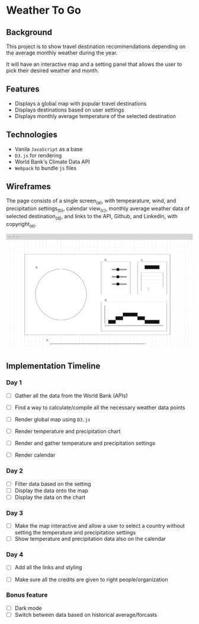# Weather To Go

## Background
This project is to show travel destination recommendations depending on the average monthly weather during the year.

It will have an interactive map and a setting panel that allows the user to pick their desired weather and month.

## Features
* Displays a global map with popular travel destinations
* Displays destinations based on user settings
* Displays monthly average temperature of the selected destination


## Technologies
* Vanila `JavaScript` as a base
* `D3.js` for rendering
* World Bank's Climate Data API
* `Webpack` to bundle `js` files

## Wireframes
The page consists of a single screen<sub>(a)</sub>, with tempearature, wind, and precipitation settings<sub>(b)</sub>, calendar view<sub>(c)</sub>, monthly average weather data of selected destination<sub>(d)</sub>, and links to the API, Github, and LinkedIn, with copyright<sub>(e)</sub>.

![](weather-to-go-wireframe.png)

## Implementation Timeline
  
### Day 1
- [ ] Gather all the data from the World Bank (APIs)
- [ ] Find a way to calculate/compile all the necessary weather data points
- [ ] Render global map using `D3.js` 
- [ ] Render temperature and precipitation chart
- [ ] Render and gather temperature and precipitation settings
- [ ] Render calendar


### Day 2
- [ ] Filter data based on the setting
- [ ] Display the data onto the map
- [ ] Display the data on the chart

### Day 3
- [ ] Make the map interactive and allow a user to select a country without setting the temperature and precipitation settings
- [ ] Show temperature and precipitation data also on the calendar

### Day 4
- [ ] Add all the links and styling
- [ ] Make sure all the credits are given to right people/organization


### Bonus feature
- [ ] Dark mode
- [ ] Switch between data based on historical average/forcasts